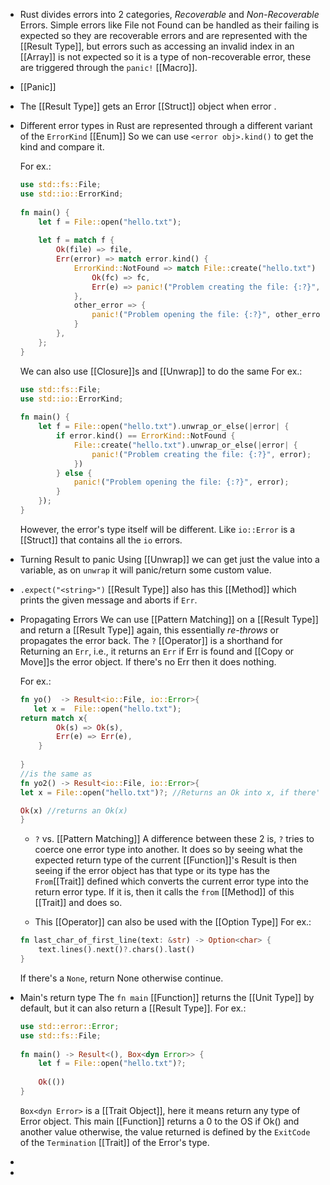 - Rust divides errors into 2 categories, *Recoverable* and *Non-Recoverable* Errors. 
  Simple errors like File not Found can be handled as their failing is expected so they are recoverable errors and are represented with the [[Result Type]], but errors such as accessing an invalid index in an [[Array]] is not expected so it is a type of non-recoverable error, these are triggered through the ``panic!`` [[Macro]].
- [[Panic]]
- The [[Result Type]] gets an Error [[Struct]] object when error .
- Different error types in Rust are represented through a different variant of the ``ErrorKind`` [[Enum]]
  So we can use ``<error obj>.kind()`` to get the kind and compare it.
  
  For ex.:
  ```rust
  use std::fs::File;
  use std::io::ErrorKind;
   
  fn main() {
      let f = File::open("hello.txt");
   
      let f = match f {
          Ok(file) => file,
          Err(error) => match error.kind() {
              ErrorKind::NotFound => match File::create("hello.txt") {
                  Ok(fc) => fc,
                  Err(e) => panic!("Problem creating the file: {:?}", e),
              },
              other_error => {
                  panic!("Problem opening the file: {:?}", other_error)
              }
          },
      };
  }
  
  ```
  
  We can also use [[Closure]]s and [[Unwrap]] to do the same
  For ex.:
  ```rust
  use std::fs::File;
  use std::io::ErrorKind;
   
  fn main() {
      let f = File::open("hello.txt").unwrap_or_else(|error| {
          if error.kind() == ErrorKind::NotFound {
              File::create("hello.txt").unwrap_or_else(|error| {
                  panic!("Problem creating the file: {:?}", error);
              })
          } else {
              panic!("Problem opening the file: {:?}", error);
          }
      });
  }
  ```
  
  However, the error's type itself will be different. Like ``io::Error`` is a [[Struct]] that contains all the ``io`` errors.
- Turning Result to panic
  Using [[Unwrap]] we can get just the value into a variable, as on ``unwrap`` it will panic/return some custom value.
- ``.expect("<string>")``
  [[Result Type]] also has this [[Method]] which prints the given message and aborts if ``Err``.
- Propagating Errors
  We can use [[Pattern Matching]] on a [[Result Type]] and return a [[Result Type]] again, this essentially *re-throws* or propagates the error back. 
  The ``?`` [[Operator]] is a shorthand for Returning an ``Err``, i.e., it returns an ``Err`` if Err is found and [[Copy or Move]]s the error object. If there's no Err then it does nothing.
  
  For ex.:
  ```rust
  fn yo()  -> Result<io::File, io::Error>{
  	 let x =  File::open("hello.txt");
  return match x{
          Ok(s) => Ok(s),
          Err(e) => Err(e),
      }
   
  }
  //is the same as
  fn yo2() -> Result<io::File, io::Error>{
  let x = File::open("hello.txt")?; //Returns an Ok into x, if there's an Err it returns the Err with its value immediately from the function
  
  Ok(x) //returns an Ok(x) 
  }
  ```
  
  * ``?`` vs. [[Pattern Matching]]
  A difference between these 2 is, ``?`` tries to coerce one error type into another. It does so by seeing what the expected return type of the current [[Function]]'s Result is then seeing if the error object has that type or its type has the ``From``[[Trait]] defined which converts the current error type into the return error type. If it is, then it calls the ``from`` [[Method]] of this [[Trait]] and does so.
  
  * This [[Operator]] can also be used with the [[Option Type]]
  For ex.:
  ```rust
  fn last_char_of_first_line(text: &str) -> Option<char> {
      text.lines().next()?.chars().last()
  }
  ```
  If there's a ``None``, return None otherwise continue.
- Main's return type
  The ``fn main`` [[Function]] returns the [[Unit Type]] by default, but it can also return a [[Result Type]]. For ex.:
  ```rust
  use std::error::Error;
  use std::fs::File;
   
  fn main() -> Result<(), Box<dyn Error>> {
      let f = File::open("hello.txt")?;
   
      Ok(())
  }
  ```
  ``Box<dyn Error>`` is a [[Trait Object]], here it means return any type of Error object. This main [[Function]] returns a 0 to the OS if Ok() and another value otherwise, the value returned is defined by the ``ExitCode`` of the ``Termination`` [[Trait]] of the Error's type.
-
-